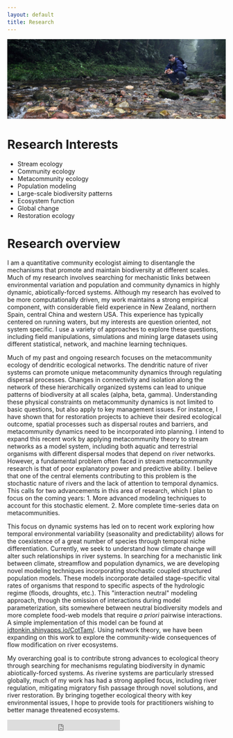 ```yaml
---
layout: default
title: Research
---
```


<img class="pure-img" src="zjj_stream_cropped_small.jpeg" >

# Research Interests  
- Stream ecology  
- Community ecology  
- Metacommunity ecology  
- Population modeling  
- Large-scale biodiversity patterns  
- Ecosystem function  
- Global change  
- Restoration ecology  


# Research overview

I am a quantitative community ecologist aiming to disentangle the mechanisms that promote and maintain biodiversity at different scales. Much of my research involves searching for mechanistic links between environmental variation and population and community dynamics in highly dynamic, abiotically-forced systems. Although my research has evolved to be more computationally driven, my work maintains a strong empirical component, with considerable field experience in New Zealand, northern Spain, central China and western USA. This experience has typically centered on running waters, but my interests are question oriented, not system specific. I use a variety of approaches to explore these questions, including field manipulations, simulations and mining large datasets using different statistical, network, and machine learning techniques. 

Much of my past and ongoing research focuses on the metacommunity ecology of dendritic ecological networks. The dendritic nature of river systems can promote unique metacommunity dynamics through regulating dispersal processes. Changes in connectivity and isolation along the network of these hierarchically organized systems can lead to unique patterns of biodiversity at all scales (alpha, beta, gamma). Understanding these physical constraints on metacommunity dynamics is not limited to basic questions, but also apply to key management issues. For instance, I have shown that for restoration projects to achieve their desired ecological outcome, spatial processes such as dispersal routes and barriers, and metacommunity dynamics need to be incorporated into planning. I intend to expand this recent work by applying metacommunity theory to stream networks as a model system, including both aquatic and terrestrial organisms with different dispersal modes that depend on river networks. However, a fundamental problem often faced in stream metacommunity research is that of poor explanatory power and predictive ability. I believe that one of the central elements contributing to this problem is the stochastic nature of rivers and the lack of attention to temporal dynamics. This calls for two advancements in this area of research, which I plan to focus on the coming years: 1. More advanced modeling techniques to account for this stochastic element. 2. More complete time-series data on metacommunities. 

This focus on dynamic systems has led on to recent work exploring how temporal environmental variability (seasonality and predictability) allows for the coexistence of a great number of species through temporal niche differentiation. Currently, we seek to understand how climate change will alter such relationships in river systems. In searching for a mechanistic link between climate, streamflow and population dynamics, we are developing novel modeling techniques incorporating stochastic coupled structured population models. These models incorporate detailed stage-specific vital rates of organisms that respond to specific aspects of the hydrologic regime (floods, droughts, etc.). This "interaction neutral" modeling approach, through the omission of interactions during model parameterization, sits somewhere between neutral biodiversity models and more complete food-web models that require *a priori* pairwise interactions. A simple implementation of this model can be found at [jdtonkin.shinyapps.io/CotTam/](https://jdtonkin.shinyapps.io/CotTam/). Using network theory, we have been expanding on this work to explore the community-wide consequences of flow modification on river ecosystems. 

My overarching goal is to contribute strong advances to ecological theory through searching for mechanisms regulating biodiversity in dynamic abiotically-forced systems. As riverine systems are particularly stressed globally, much of my work has had a strong applied focus, including river regulation, mitigating migratory fish passage through novel solutions, and river restoration. By bringing together ecological theory with key environmental issues, I hope to provide tools for practitioners wishing to better manage threatened ecosystems. 


<iframe src="http://figshare.com/badges/4/277559" frameborder="0" height="25" width="260"></iframe>

<!--
<hr>

<a href="http://www.mendeley.com/profiles/jonathan-tonkin/"><img border="0" src="http://www.mendeley.com/embed/icon/2/red/small" alt="Jonathan Tonkin's bibliography"/></a>  
<img src="researchgate.jpeg"  style="width: 130px;"/>  
<img src="academia-logo.gif"  style="width: 130px;"/>  
<img src="linkedin.jpeg"  style="width: 130px;"/>   
<iframe src="http://figshare.com/badges/3/277559" frameborder="0" height="25" width="130"></iframe>
-->
